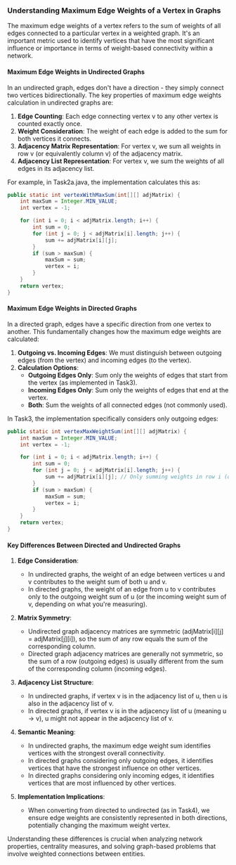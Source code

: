 ### Understanding Maximum Edge Weights of a Vertex in Graphs

The maximum edge weights of a vertex refers to the sum of weights of all edges connected to a particular vertex in a weighted graph. It's an important metric used to identify vertices that have the most significant influence or importance in terms of weight-based connectivity within a network.

#### Maximum Edge Weights in Undirected Graphs

In an undirected graph, edges don't have a direction - they simply connect two vertices bidirectionally. The key properties of maximum edge weights calculation in undirected graphs are:

1. **Edge Counting**: Each edge connecting vertex v to any other vertex is counted exactly once.
2. **Weight Consideration**: The weight of each edge is added to the sum for both vertices it connects.
3. **Adjacency Matrix Representation**: For vertex v, we sum all weights in row v (or equivalently column v) of the adjacency matrix.
4. **Adjacency List Representation**: For vertex v, we sum the weights of all edges in its adjacency list.

For example, in Task2a.java, the implementation calculates this as:
```java
public static int vertexWithMaxSum(int[][] adjMatrix) {
    int maxSum = Integer.MIN_VALUE;
    int vertex = -1;

    for (int i = 0; i < adjMatrix.length; i++) {
        int sum = 0;
        for (int j = 0; j < adjMatrix[i].length; j++) {
            sum += adjMatrix[i][j];
        }
        if (sum > maxSum) {
            maxSum = sum;
            vertex = i;
        }
    }
    return vertex;
}
```

#### Maximum Edge Weights in Directed Graphs

In a directed graph, edges have a specific direction from one vertex to another. This fundamentally changes how the maximum edge weights are calculated:

1. **Outgoing vs. Incoming Edges**: We must distinguish between outgoing edges (from the vertex) and incoming edges (to the vertex).
2. **Calculation Options**:
    - **Outgoing Edges Only**: Sum only the weights of edges that start from the vertex (as implemented in Task3).
    - **Incoming Edges Only**: Sum only the weights of edges that end at the vertex.
    - **Both**: Sum the weights of all connected edges (not commonly used).

In Task3, the implementation specifically considers only outgoing edges:
```java
public static int vertexMaxWeightSum(int[][] adjMatrix) {
    int maxSum = Integer.MIN_VALUE;
    int vertex = -1;

    for (int i = 0; i < adjMatrix.length; i++) {
        int sum = 0;
        for (int j = 0; j < adjMatrix[i].length; j++) {
            sum += adjMatrix[i][j]; // Only summing weights in row i (outgoing edges)
        }
        if (sum > maxSum) {
            maxSum = sum;
            vertex = i;
        }
    }
    return vertex;
}
```

#### Key Differences Between Directed and Undirected Graphs

1. **Edge Consideration**:
    - In undirected graphs, the weight of an edge between vertices u and v contributes to the weight sum of both u and v.
    - In directed graphs, the weight of an edge from u to v contributes only to the outgoing weight sum of u (or the incoming weight sum of v, depending on what you're measuring).

2. **Matrix Symmetry**:
    - Undirected graph adjacency matrices are symmetric (adjMatrix[i][j] = adjMatrix[j][i]), so the sum of any row equals the sum of the corresponding column.
    - Directed graph adjacency matrices are generally not symmetric, so the sum of a row (outgoing edges) is usually different from the sum of the corresponding column (incoming edges).

3. **Adjacency List Structure**:
    - In undirected graphs, if vertex v is in the adjacency list of u, then u is also in the adjacency list of v.
    - In directed graphs, if vertex v is in the adjacency list of u (meaning u → v), u might not appear in the adjacency list of v.

4. **Semantic Meaning**:
    - In undirected graphs, the maximum edge weight sum identifies vertices with the strongest overall connectivity.
    - In directed graphs considering only outgoing edges, it identifies vertices that have the strongest influence on other vertices.
    - In directed graphs considering only incoming edges, it identifies vertices that are most influenced by other vertices.

5. **Implementation Implications**:
    - When converting from directed to undirected (as in Task4), we ensure edge weights are consistently represented in both directions, potentially changing the maximum weight vertex.

Understanding these differences is crucial when analyzing network properties, centrality measures, and solving graph-based problems that involve weighted connections between entities.